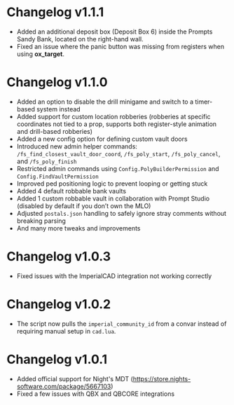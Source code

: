 # Changelog v1.1.1
- Added an additional deposit box (Deposit Box 6) inside the Prompts Sandy Bank, located on the right-hand wall.
- Fixed an issue where the panic button was missing from registers when using **ox_target**.

# Changelog v1.1.0

- Added an option to disable the drill minigame and switch to a timer-based system instead  
- Added support for custom location robberies (robberies at specific coordinates not tied to a prop, supports both register-style animation and drill-based robberies)  
- Added a new config option for defining custom vault doors  
- Introduced new admin helper commands: `/fs_find_closest_vault_door_coord`, `/fs_poly_start`, `/fs_poly_cancel`, and `/fs_poly_finish`  
- Restricted admin commands using `Config.PolyBuilderPermission` and `Config.FindVaultPermission`  
- Improved ped positioning logic to prevent looping or getting stuck  
- Added 4 default robbable bank vaults  
- Added 1 custom robbable vault in collaboration with Prompt Studio (disabled by default if you don’t own the MLO)  
- Adjusted `postals.json` handling to safely ignore stray comments without breaking parsing  
- And many more tweaks and improvements

# Changelog v1.0.3

- Fixed issues with the ImperialCAD integration not working correctly

# Changelog v1.0.2

- The script now pulls the `imperial_community_id` from a convar instead of requiring manual setup in `cad.lua`.

# Changelog v1.0.1

- Added official support for Night's MDT (https://store.nights-software.com/package/5667103)
- Fixed a few issues with QBX and QBCORE integrations
